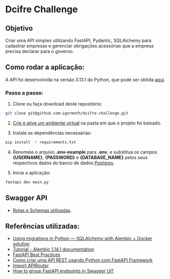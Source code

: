 # Dcifre Challenge

## Objetivo

Criar uma API simples utilizando FastAPI, Pydantic, SQLAlchemy para cadastrar
empresas e gerenciar obrigações acessórias que a empresa precisa declarar para o
governo.

## Como rodar a aplicação:
A API foi desenvolvida na versão 3.13.1 do Python, que pode ser obtida [aqui](https://www.python.org/downloads/).

### Passo a passo:
1) Clone ou faça download deste repositório:

```bash
git clone git@github.com:igormath/dcifre-challenge.git
```
2) [Crie e ative um ambiente virtual](https://dev.to/franciscojdsjr/guia-completo-para-usar-o-virtual-environment-venv-no-python-57bo) na pasta em que o projeto foi baixado.

3) Instale as dependências necessárias:

```bash
pip install -r requirements.txt
```

4) Renomeie o arquivo **.env-example** para **.env**, e substitua os campos **{USERNAME}**, **{PASSWORD}** e **{DATABASE_NAME}** pelos seus respectivos dados do banco de dados [Postgres](https://www.postgresql.org/download/).

5) Inicie a aplicação:
```bash
fastapi dev main.py
```

## Swagger API
- [Rotas e Schemas utilizadas](https://drive.google.com/file/d/1F_cIDW0afllw5zg7NClyIZM4gcvm6VrL/view).

## Referências utilizadas:
- [Using migrations in Python — SQLAlchemy with Alembic + Docker solution](https://medium.com/@johnidouglasmarangon/using-migrations-in-python-sqlalchemy-with-alembic-docker-solution-bd79b219d6a)
- [Tutorial - Alembic 1.14.1 documentation](https://alembic.sqlalchemy.org/en/latest/tutorial.html)
- [FastAPI Best Practices](https://github.com/zhanymkanov/fastapi-best-practices?tab=readme-ov-file#project-structure)
- [Como criar uma API REST usando Python com FastAPI Framework](https://medium.com/@vinicius_/como-criar-uma-api-rest-usando-python-com-fastapi-framework-1701849c0ce6)
- [Import APIRouter](https://fastapi.tiangolo.com/tutorial/bigger-applications/#import-apirouter)
- [How to group FastAPI endpoints in Swagger UI?](https://stackoverflow.com/questions/63762387/how-to-group-fastapi-endpoints-in-swagger-ui)
